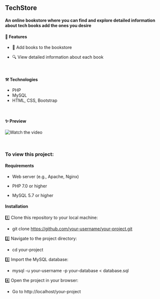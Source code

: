 
## TechStore
#### An online bookstore where you can find and explore detailed information about tech books add the ones you desire


#### 🚀 Features

- 🛒 Add books to the bookstore

- 🔍 View detailed information about each book

</br>

#### ⚒️ Technologies
- PHP
- MySQL
- HTML, CSS, Bootstrap

</br>

#### ✨ Preview

![Watch the video](https://github.com/user-attachments/assets/a3f6834b-cc12-4331-b982-7f621ba1446d)

</br>

### To view this project:

#### Requirements

- Web server (e.g., Apache, Nginx)

- PHP 7.0 or higher

- MySQL 5.7 or higher


#### Installation

1️⃣ Clone this repository to your local machine:

- git clone https://github.com/your-username/your-project.git

2️⃣ Navigate to the project directory:

- cd your-project

3️⃣ Import the MySQL database:

- mysql -u your-username -p your-database < database.sql

4️⃣ Open the project in your browser:
- Go to http://localhost/your-project

